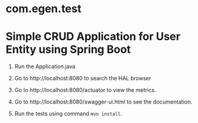 # com.egen.test

<h1>Simple CRUD Application for User Entity using Spring Boot</h1>

1. Run the Application.java <br/>

2. Go to http://localhost:8080 to search the HAL browser

3. Go to http://localhost:8080/actuator to view the metrics.

4. Go to http://localhost:8080/swagger-ui.html to see the documentation.


5. Run the tests using command `mvn install`.
